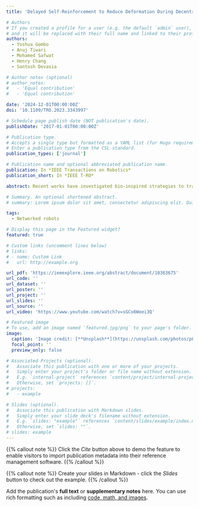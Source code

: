 ```yaml
---
title: 'Delayed Self-Reinforcement to Reduce Deformation During Decentralized Flexible-Object Transport'

# Authors
# If you created a profile for a user (e.g. the default `admin` user), write the username (folder name) here
# and it will be replaced with their full name and linked to their profile.
authors:
  - Yoshua Gombo
  - Anuj Tiwari
  - Mohamed Safwat
  - Henry Chang
  - Santosh Devasia

# Author notes (optional)
# author_notes:
#   - 'Equal contribution'
#   - 'Equal contribution'

date: '2024-12-01T00:00:00Z'
doi: '10.1109/TRO.2023.3343997'

# Schedule page publish date (NOT publication's date).
publishDate: '2017-01-01T00:00:00Z'

# Publication type.
# Accepts a single type but formatted as a YAML list (for Hugo requirements).
# Enter a publication type from the CSL standard.
publication_types: ['journal']

# Publication name and optional abbreviated publication name.
publication: In *IEEE Transactions on Robotics*
publication_short: In *IEEE T-RO*

abstract: Recent works have investigated bio-inspired strategies to transport objects using decentralized robot networks that only use local measurements without the need for communication between robots. Typically, there is an inverse relationship between the object deformation and the transport time, i.e., reducing the object deformation requires an increase in the transport time needed for transitioning from the initial configuration to the final configuration of the object. In contrast, the main contribution in this article is the development of a delayed self-reinforcement (DSR) approach that seeks to decentralize the ideal centralized transport that has no object deformation, and thereby, reduces the object deformation without increasing the transport time for the same specified transport trajectory. In the DSR method, each robot only uses already available prior-information to reinforce each robot's actions, and thus, the DSR implementation does not require additional information or changes in the network structure. Another contribution in this article is to analyze the potentially time-varying dynamics to establish conditions on the control parameters for stability and quantify the performance of the proposed DSR-based transport. Furthermore, experimental results are presented to show that the proposed cohesive transport method can reduce the deformation by at least 72% for the same transport time, when compared with the case without DSR.

# Summary. An optional shortened abstract.
# summary: Lorem ipsum dolor sit amet, consectetur adipiscing elit. Duis posuere tellus ac convallis placerat. Proin tincidunt magna sed ex sollicitudin condimentum.

tags:
  - Networked robots

# Display this page in the Featured widget?
featured: true

# Custom links (uncomment lines below)
# links:
# - name: Custom Link
#   url: http://example.org

url_pdf: 'https://ieeexplore.ieee.org/abstract/document/10363675'
url_code: ''
url_dataset: ''
url_poster: ''
url_project: ''
url_slides: ''
url_source: ''
url_video: 'https://www.youtube.com/watch?v=sGCo6Woei3Q'

# Featured image
# To use, add an image named `featured.jpg/png` to your page's folder.
image:
  caption: 'Image credit: [**Unsplash**](https://unsplash.com/photos/pLCdAaMFLTE)'
  focal_point: ''
  preview_only: false

# Associated Projects (optional).
#   Associate this publication with one or more of your projects.
#   Simply enter your project's folder or file name without extension.
#   E.g. `internal-project` references `content/project/internal-project/index.md`.
#   Otherwise, set `projects: []`.
# projects:
#   - example

# Slides (optional).
#   Associate this publication with Markdown slides.
#   Simply enter your slide deck's filename without extension.
#   E.g. `slides: "example"` references `content/slides/example/index.md`.
#   Otherwise, set `slides: ""`.
# slides: example
---
```


{{% callout note %}}
Click the _Cite_ button above to demo the feature to enable visitors to import publication metadata into their reference management software.
{{% /callout %}}

{{% callout note %}}
Create your slides in Markdown - click the _Slides_ button to check out the example.
{{% /callout %}}

Add the publication's **full text** or **supplementary notes** here. You can use rich formatting such as including [code, math, and images](https://docs.hugoblox.com/content/writing-markdown-latex/).

